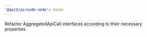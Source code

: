 ```yaml
---
'@api3/airnode-node': minor
---
```


Refactor AggregatedApiCall interfaces according to their necessary properties

